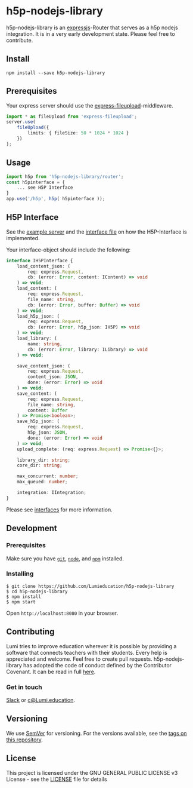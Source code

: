 # h5p-nodejs-library

h5p-nodejs-library is an [expressjs](http://expressjs.com)-Router that serves as a h5p nodejs integration. It is in a very early development state. Please feel free to contribute.

## Install

```
npm install --save h5p-nodejs-library
```

## Prerequisites

Your express server should use the [express-fileupload](https://www.npmjs.com/package/express-fileupload)-middleware.

```ts
import * as fileUpload from 'express-fileupload';
server.use(
    fileUpload({
        limits: { fileSize: 50 * 1024 * 1024 }
    })
);
```

## Usage

```ts
import h5p from 'h5p-nodejs-library/router';
const h5pinterface = {
    ... see H5P Interface
}
app.use('/h5p', h5p( h5pinterface ));
```

## H5P Interface

See the [example server](./src/sever.ts) and the [interface file](./src/interface.ts) on how the H5P-Interface is implemented.

Your interface-object should include the following:

```ts
interface IH5PInterface {
    load_content_json: (
        req: express.Request,
        cb: (error: Error, content: IContent) => void
    ) => void;
    load_content: (
        req: express.Request,
        file_name: string,
        cb: (error: Error, buffer: Buffer) => void
    ) => void;
    load_h5p_json: (
        req: express.Request,
        cb: (error: Error, h5p_json: IH5P) => void
    ) => void;
    load_library: (
        name: string,
        cb: (error: Error, library: ILibrary) => void
    ) => void;

    save_content_json: (
        req: express.Request,
        content_json: JSON,
        done: (error: Error) => void
    ) => void;
    save_content: (
        req: express.Request,
        file_name: string,
        content: Buffer
    ) => Promise<boolean>;
    save_h5p_json: (
        req: express.Request,
        h5p_json: JSON,
        done: (error: Error) => void
    ) => void;
    upload_complete: (req: express.Request) => Promise<{}>;

    library_dir: string;
    core_dir: string;

    max_concurrent: number;
    max_queued: number;

    integration: IIntegration;
}
```

Please see [interfaces](./src/types.ts) for more information.

## Development

### Prerequisites

Make sure you have [`git`](https://git-scm.com/), [`node`](https://nodejs.org/), and [`npm`](https://www.npmjs.com/get-npm) installed.

### Installing

```
$ git clone https://github.com/Lumieducation/h5p-nodejs-library
$ cd h5p-nodejs-library
$ npm install
$ npm start
```

Open `http://localhost:8080` in your browser.

## Contributing

Lumi tries to improve education wherever it is possible by providing a software that connects teachers with their students. Every help is appreciated and welcome.
Feel free to create pull requests.
h5p-nodejs-library has adopted the code of conduct defined by the Contributor Covenant. It can be read in full [here](./CODE-OF-CONDUCT.md).

### Get in touch

[Slack](https://join.slack.com/t/lumi-education/shared_invite/enQtMjY0MTM2NjIwNDU0LWU3YzVhZjdkNGFjZGE1YThjNzBiMmJjY2I2ODk2MzAzNDE3YzI0MmFkOTdmZWZhOTBmY2RjOTc3ZmZmOWMxY2U) or [c@Lumi.education](mailto:c@Lumi.education).

## Versioning

We use [SemVer](http://semver.org/) for versioning. For the versions available, see the [tags on this repository](https://github.com/Lumieducation/Lumi/tags).

## License

This project is licensed under the GNU GENERAL PUBLIC LICENSE v3 License - see the [LICENSE](LICENSE) file for details
